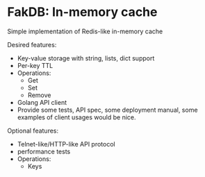 # FakDB: In-memory cache

Simple implementation of Redis-like in-memory cache

Desired features:
- Key-value storage with string, lists, dict support
- Per-key TTL
- Operations:
    - Get
    - Set
    - Remove
- Golang API client
- Provide some tests, API spec, some deployment manual, some examples of client usages would be nice.

Optional features:
- Telnet-like/HTTP-like API protocol
- performance tests
- Operations:
    - Keys
